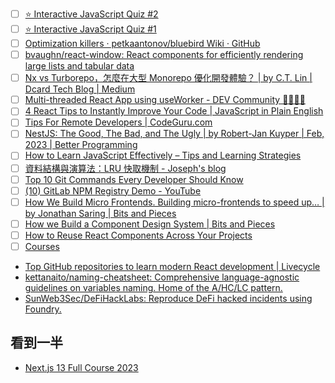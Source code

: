 * [ ] [⭐️ Interactive JavaScript Quiz #2](https://dev.to/lydiahallie/interactive-javascript-quiz-2-4pi1)
* [ ] [⭐️ Interactive JavaScript Quiz #1](https://dev.to/lydiahallie/interactive-javascript-quiz-1-1flc)
* [ ] [Optimization killers · petkaantonov/bluebird Wiki · GitHub](https://github.com/petkaantonov/bluebird/wiki/Optimization-killers)
* [ ] [bvaughn/react-window: React components for efficiently rendering large lists and tabular data](https://github.com/bvaughn/react-window)
* [ ] [Nx vs Turborepo，怎麼在大型 Monorepo 優化開發體驗？ | by C.T. Lin | Dcard Tech Blog | Medium](https://medium.com/dcardlab/nx-vs-turborepo-%E6%80%8E%E9%BA%BC%E5%9C%A8%E5%A4%A7%E5%9E%8B-monorepo-%E5%84%AA%E5%8C%96%E9%96%8B%E7%99%BC%E9%AB%94%E9%A9%97-3354ff78a0cf)
* [ ] [Multi-threaded React App using useWorker - DEV Community 👩‍💻👨‍💻](https://dev.to/nilanth/multi-threaded-react-app-using-useworker-gf8)
* [ ] [4 React Tips to Instantly Improve Your Code | JavaScript in Plain English](https://javascript.plainenglish.io/4-react-tips-to-instantly-improve-your-code-7456e028cfa3)
* [ ] [Tips For Remote Developers | CodeGuru.com](https://www.codeguru.com/csharp/remote-developer-tips/)
* [ ] [NestJS: The Good, The Bad, and The Ugly | by Robert-Jan Kuyper | Feb, 2023 | Better Programming](https://betterprogramming.pub/nestjs-the-good-the-bad-and-the-ugly-d51aea04f267)
* [ ] [How to Learn JavaScript Effectively – Tips and Learning Strategies](https://www.freecodecamp.org/news/how-to-learn-javascript-effectively/)
* [ ] [資料結構與演算法：LRU 快取機制 - Joseph's blog](https://josephjsf2.github.io/data/structure/and/algorithm/2020/05/09/LRU.html)
* [ ] [Top 10 Git Commands Every Developer Should Know](https://blog.greenroots.info/top-10-git-commands-every-developer-should-know)
* [ ]  [(10) GitLab NPM Registry Demo - YouTube](https://www.youtube.com/watch?v=yvLxtkvsFDA)
* [ ] [How We Build Micro Frontends. Building micro-frontends to speed up… | by Jonathan Saring | Bits and Pieces](https://blog.bitsrc.io/how-we-build-micro-front-ends-d3eeeac0acfc)
* [ ] [How we Build a Component Design System | Bits and Pieces](https://blog.bitsrc.io/how-we-build-our-design-system-15713a1f1833)
* [ ] [How to Reuse React Components Across Your Projects](https://bit.dev/blog/how-to-reuse-react-components-across-your-projects-l4pz83f4/)
* [ ] [Courses](https://neetcode.io/courses)
* [Top GitHub repositories to learn modern React development | Livecycle](https://livecycle.io/blogs/top-react-github-projects/)
* [kettanaito/naming-cheatsheet: Comprehensive language-agnostic guidelines on variables naming. Home of the A/HC/LC pattern.](https://github.com/kettanaito/naming-cheatsheet)
* [SunWeb3Sec/DeFiHackLabs: Reproduce DeFi hacked incidents using Foundry.](https://github.com/SunWeb3Sec/DeFiHackLabs)
## 看到一半
* [Next.js 13 Full Course 2023 ](https://youtu.be/wm5gMKuwSYk?t=3142)